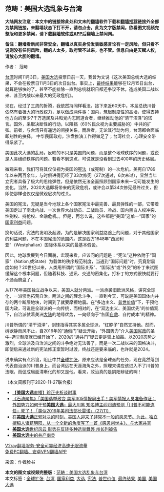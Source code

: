  <h2>范畴：美国大选乱象与台湾</h2> <p class="notice"><b>大陆网友注意：本文中的链接除此处和文末的<a href="https://github.com/bannedbook/fanqiang" >翻墙</a>软件下载和<a href="https://github.com/killgcd/justmysocks/blob/master/README.md">翻墙推荐</a>链接外全部为禁网链接，未翻墙状态下打不开，请勿点击。此为文字版禁闻，欲看图文视频完整版和更多禁闻，请下载<a href="https://github.com/bannedbook/fanqiang">翻墙软件或APP</a>后翻墙上禁闻网。</p><p>备注：翻墙看新闻非常安全，翻墙以真实身份发表敏感言论有一定风险，但只看不说则没有任何风险，翻的人太多，政府管不过来，也不管。信息自由是天赋人权，请放心大胆的翻墙。</b></p>  <div class="entry"> <p>作者： 范畴 </p> <p><a href="https://www.bannedbook.org/bnews/tag/%e5%8f%b0%e6%b9%be/" class="st_tag internal_tag" rel="tag" title="标签 台湾 下的日志">台湾</a>时间11月3日，<a href="https://www.bannedbook.org/bnews/tag/%e7%be%8e%e5%9b%bd/" class="st_tag internal_tag" rel="tag" title="标签 美国 下的日志">美国</a><a href="https://www.bannedbook.org/bnews/tag/%e5%a4%a7%e9%80%89/" class="st_tag internal_tag" rel="tag" title="标签 大选 下的日志">大选</a>投票日前一天，我曾为文说《这次美国总统大选的结果，不会在投票日11月3日的次日出台。事实上，<a href="https://www.bannedbook.org/bnews/tag/%E6%9C%80%E7%BB%88%E7%BB%93%E6%9E%9C/" class="st_tag internal_tag" rel="tag" title="标签 最终结果 下的日志">最终结果</a>能够在12月15日出台，就算是够快的了。甚至不能排除一直到总统就职日都还争议不休，造成美国二战以来、甚至内战以来最大的宪政危机》。</p> <p>现在，经过了三周的折腾，我依然持同样看法。接下来近60天中，本届总统川普依然有着极大的行政权力，足以做成两件事：国内，筑起制度性的高墙，使得支持他方向的至少7千万选民及共和党内志同道合者，继续推动他的“清干沼泽”的诺言。国外，采取决断性的行动，以阻挡（60%民众视为主要威胁的）中共的扩张。前者，与台湾只有遥远的间接关系，而后者，无论其行动为何，台湾都会面临即刻性的抉择。 中华民国政府，沙盘推演工作得做足了；台湾社会，心理安全带得系紧了。</p>  <p>美国此次大选的乱局，反映的不只是美国的问题，而是整个地球秩序的问题，或说是人类组织秩序的问题。若看不到这点，可说就是没看到过去400年的历史格局。</p> <p>微观来看，我们可将其仅仅视为美国的<a href="https://www.bannedbook.org/bnews/tag/%e5%ae%aa%e6%b3%95/" class="st_tag internal_tag" rel="tag" title="标签 宪法 下的日志">宪法</a>（或宪制）的一次危机。美宪自1789年以来两百余年，与时俱进得历经了33次修宪（27次通过，6次未过），显然当年立宪者具备了极大的思维弹性，但是依然无法全面照顾到国家未来一切可能发生的变化。当然，2020大选即将带来的宪政危机，或许会以第34次修宪最终过关，但即使那样也仅仅是微观层次的过关。</p> <p>美国的宪法，无疑是当今地球上各个国家宪法中最完善、最具弹性的一部，它带着美国走过了南北内战、一次世界大战动员、二战动员、冷战、国内黑白人权冲突、性别权、持枪权、金融危机。。但是，再怎么说，这些都是“美国”这单一“国家”的<a href="https://www.bannedbook.org/bnews/tag/%E5%9B%BD%E5%AE%B6%E5%88%A9%E7%9B%8A/" class="st_tag internal_tag" rel="tag" title="标签 国家利益 下的日志">国家利益</a>问题。</p>  <p>换句话说，宪法的发明及起源，为的是解决国家利益路途上的问题，对于其他国家的利益问题，不在本国宪法的范围内。这是西方1648年“西发利亚”（Westphalian）国际体系以来的最基本假设。</p> <p>因此，地球发展到今日面貌，宏观来看，应该问的问题是：“宪法”这种依附于“国家”（Nation,或State）为载体的秩序规范制度，当遇到“国际问题”时，究竟耐震度如何？20世纪以来，人类用所谓的“国际关系”、“国际法”或“外交”的补丁来试图缓解这个根本问题，但随着科技、通讯、交通的密集化，打补丁的方式很快就要行不通而崩盘了。</p> <p>从1776年美国独立战争以来，美国人就分两派。一派承袭旧欧洲风格，讲究全球化，一派崇尚拓荒自治。两派之间的理念斗争，一直到今天，可说是美国国体内并存的两个断层地块，时间到了就要摩擦地震。在“多边主义、<a href="https://www.bannedbook.org/bnews/tag/%e6%99%ae%e4%b8%96%e4%bb%b7%e5%80%bc/" class="st_tag internal_tag" rel="tag" title="标签 普世价值 下的日志">普世价值</a>”下，干预他国内政，可说是全球派的一向传统，而相对的，在“双边主义、美国优先”的价值观下，自治派仗着美洲<span class='wp_keywordlink_affiliate'><a href="https://www.bannedbook.org/" title="大陆" target="_blank">大陆</a></span>的地缘优势，一向倾向于“各国<span class='wp_keywordlink'><a href="https://www.bannedbook.org/forum5/topic42.html" title="萨斯、诚信与自救" target="_blank">自救</a></span>、自付成本”的精神。</p>  <p>川普所谓的“清干沼泽”，剑锋指得其实多属全球派，“红脖子”自然支持他。然而，树欲静而风不止，自2016年的“通俄门”疑云开始，“外国势力”介入<span class='wp_keywordlink'><a href="https://www.bannedbook.org/forum2/topic913.html" title="《美国宪政历程：影响美国的25个司法大案》" target="_blank">美国宪政</a></span>的圣牛–选举制度就已经开始了，2020的“通共门”疑云更是雪上加霜。以2020态势之激烈，全球派及自治派之间的斗争绝对无法善了，而是一次二战以来的国格决斗，即使后来通过新的宪法修正案暂时过渡，终战还是要来临的，也许就是2024。</p> <p>说来确实有点吊诡，阻止中共<a href="https://www.bannedbook.org/bnews/tag/%E5%85%A8%E7%90%83%E6%89%A9%E5%BC%A0/" class="st_tag internal_tag" rel="tag" title="标签 全球扩张 下的日志">全球扩张</a>，原来应该是全球派的任务，现在竟然落到代表自治派的川普身上。而台湾远在天涯海角之外，照理来讲应该进入不了川普的法眼，而促成局面清晰化的却又是他。看来，政治真的是阴阳辩证的啊！</p> <p>（本文简版刊于2020-11-27联合报）</p>  <ul class='op-related-articles' title='相关阅读'> <li><a href='https://www.bannedbook.org/bnews/bannedvideo/20201128/1438393.html' target='_blank'>【<b>美国大选</b>直播】珍正夫析谈时事</a></li> <li><a href='https://www.bannedbook.org/bnews/bannedvideo/20201128/1438289.html' target='_blank'>《石涛聚焦》「美国选举政变 美军305情报局出手！美军情报人员准备作证：外国势力如何干预<b>美国大选</b>」最大川黑 知名博主阎润涛预测「川普不可能连任」死了！「类似2016年美司法部长雷诺」（27/11）</a></li> <li><a href='https://www.bannedbook.org/bnews/bannedvideo/20201127/1438211.html' target='_blank'>在<b>美国大选</b>正邪对决的时刻，美国人迎来了非常不一般的感恩节。为此，独立撰稿人诸葛明阳，从一个全新的角度写了一首《感恩创世主》，与大家共赏</a></li> <li><a href='https://www.bannedbook.org/bnews/taiwannews/20201127/1438051.html' target='_blank'><b>美国大选</b>世纪风云 形势在反转多种选举舞弊 州长列被告</a></li> <li><a href='https://www.bannedbook.org/bnews/comments/20201127/1437887.html' target='_blank'><b>美国大选</b>中的共产幽灵</a></li> </ul> <p class="texttj"> <a href="https://www.bannedbook.org/forum23/topic22702.html" target="_blank">V2ray翻墙服务-安全可靠经济高速无限流量</a><br/> <a href="https://github.com/bannedbook/fanqiang/wiki/%E7%A6%81%E9%97%BB%E7%BD%91%E5%AE%89%E5%8D%93%E7%BF%BB%E5%A2%99%E6%96%B0%E9%97%BBAPP" target="_blank">免费PC翻墙、安卓VPN翻墙APP</a></p><p> 来源：作者脸书 </p><a name='sharetosocial'></a>       <div><b>本文的图文或视频完整版</b>：<a href='https://www.bannedbook.org/bnews/comments/20201128/1438403.html'>范畴：美国大选乱象与台湾</a></div>  </div><!--END ENTRY--> <div class="postfooter"> <div>本文标签：<a href="https://www.bannedbook.org/bnews/tag/%E5%85%A8%E7%90%83%E6%89%A9%E5%BC%A0/" rel="tag">全球扩张</a>, <a href="https://www.bannedbook.org/bnews/tag/%e5%8f%b0%e6%b9%be/" rel="tag">台湾</a>, <a href="https://www.bannedbook.org/bnews/tag/%E5%9B%BD%E5%AE%B6%E5%88%A9%E7%9B%8A/" rel="tag">国家利益</a>, <a href="https://www.bannedbook.org/bnews/tag/%e5%a4%a7%e9%80%89/" rel="tag">大选</a>, <a href="https://www.bannedbook.org/bnews/tag/%e5%ae%aa%e6%b3%95/" rel="tag">宪法</a>, <a href="https://www.bannedbook.org/bnews/tag/%e6%99%ae%e4%b8%96%e4%bb%b7%e5%80%bc/" rel="tag">普世价值</a>, <a href="https://www.bannedbook.org/bnews/tag/%E6%9C%80%E7%BB%88%E7%BB%93%E6%9E%9C/" rel="tag">最终结果</a>, <a href="https://www.bannedbook.org/bnews/tag/%e7%be%8e%e5%9b%bd/" rel="tag">美国</a>, <a href="https://www.bannedbook.org/bnews/tag/%e7%be%8e%e5%9b%bd%e5%a4%a7%e9%80%89/" rel="tag">美国大选</a></div>  </div><!--END POSTFOOTER--> 